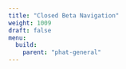 ```yaml
---
title: "Closed Beta Navigation"
weight: 1009
draft: false
menu:
  build:
    parent: "phat-general"
---
```

